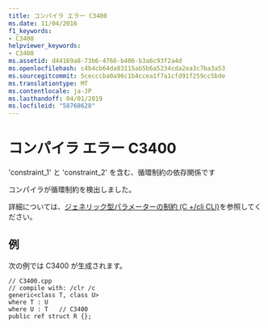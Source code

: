 ```yaml
---
title: コンパイラ エラー C3400
ms.date: 11/04/2016
f1_keywords:
- C3400
helpviewer_keywords:
- C3400
ms.assetid: d44169a8-73b6-4766-b406-b3a6c93f2a4d
ms.openlocfilehash: c4b4cb64da83115ab5b6a5234cda2ea3c7ba3a53
ms.sourcegitcommit: 5cecccba0a96c1b4ccea1f7a1cfd91f259cc5bde
ms.translationtype: MT
ms.contentlocale: ja-JP
ms.lasthandoff: 04/01/2019
ms.locfileid: "58768628"
---
```

# <a name="compiler-error-c3400"></a>コンパイラ エラー C3400

'constraint_1' と 'constraint_2' を含む、循環制約の依存関係です

コンパイラが循環制約を検出しました。

詳細については、[ジェネリック型パラメーターの制約 (C +/cli CLI)](../../extensions/constraints-on-generic-type-parameters-cpp-cli.md)を参照してください。

## <a name="example"></a>例

次の例では C3400 が生成されます。

```
// C3400.cpp
// compile with: /clr /c
generic<class T, class U>
where T : U
where U : T   // C3400
public ref struct R {};
```